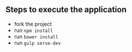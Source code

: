 ## Steps to execute the application
* fork the project
* run `npm install`
* run `bower install`
* run `gulp serve-dev`
